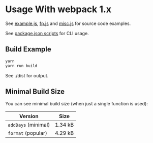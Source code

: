 # Usage With webpack 1.x

See [example.js](./example.js), [fp.js](./fp.js) and [misc.js](./misc.js) for source code examples.

See [package.json scripts](./package.json) for CLI usage.

## Build Example

```sh
yarn
yarn run build
```

See ./dist for output.

## Minimal Build Size

You can see minimal build size (when just a single function is used):

| Version             | Size    |
|---------------------|---------|
| `addDays` (minimal) | 1.34 kB |
| `format` (popular)  | 4.29 kB |
